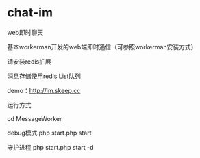 # chat-im
web即时聊天

基本workerman开发的web端即时通信（可参照workerman安装方式）

请安装redis扩展

消息存储使用redis List队列

demo：http://im.skeep.cc


运行方式

cd MessageWorker

debug模式
php start.php start 

守护进程
php start.php start -d

